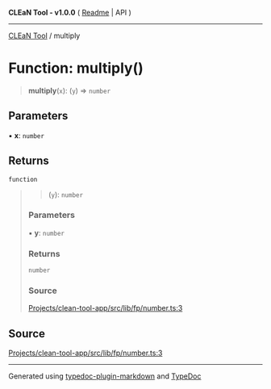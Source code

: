 **CLEaN Tool - v1.0.0** ( [Readme](../README.md) \| API )

***

[CLEaN Tool](../exports.md) / multiply

# Function: multiply()

> **multiply**(`x`): (`y`) => `number`

## Parameters

▪ **x**: `number`

## Returns

`function`

> > (`y`): `number`
>
> ### Parameters
>
> ▪ **y**: `number`
>
> ### Returns
>
> `number`
>
> ### Source
>
> [Projects/clean-tool-app/src/lib/fp/number.ts:3](https://github.com/yuckyh/clean-tool-app/)
>

## Source

[Projects/clean-tool-app/src/lib/fp/number.ts:3](https://github.com/yuckyh/clean-tool-app/)

***

Generated using [typedoc-plugin-markdown](https://www.npmjs.com/package/typedoc-plugin-markdown) and [TypeDoc](https://typedoc.org/)
